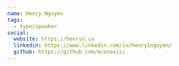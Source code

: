 ```yaml
---
name: Henry Nguyen
tags:
  - type/speaker
social:
  website: https://henryn.ca
  linkedin: https://www.linkedin.com/in/henry1nguyen/
  github: https://github.com/econaxis/
---
```


